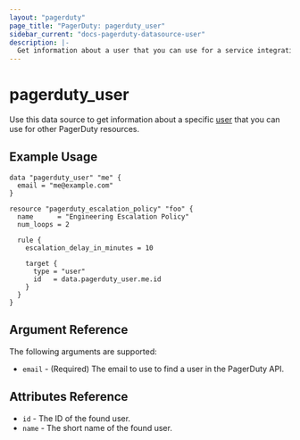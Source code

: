 ```yaml
---
layout: "pagerduty"
page_title: "PagerDuty: pagerduty_user"
sidebar_current: "docs-pagerduty-datasource-user"
description: |-
  Get information about a user that you can use for a service integration (e.g Amazon Cloudwatch, Splunk, Datadog).
---
```


# pagerduty\_user

Use this data source to get information about a specific [user][1] that you can use for other PagerDuty resources.

## Example Usage

```hcl
data "pagerduty_user" "me" {
  email = "me@example.com"
}

resource "pagerduty_escalation_policy" "foo" {
  name      = "Engineering Escalation Policy"
  num_loops = 2

  rule {
    escalation_delay_in_minutes = 10

    target {
      type = "user"
      id   = data.pagerduty_user.me.id
    }
  }
}
```

## Argument Reference

The following arguments are supported:

* `email` - (Required) The email to use to find a user in the PagerDuty API.

## Attributes Reference
* `id` - The ID of the found user.
* `name` - The short name of the found user.

[1]: https://developer.pagerduty.com/api-reference/reference/REST/openapiv3.json/paths/~1users/get
